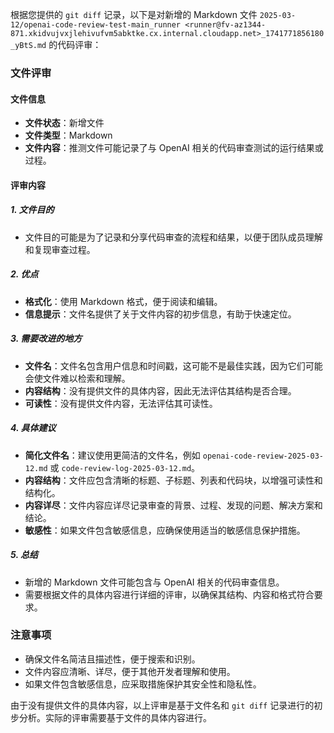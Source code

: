 根据您提供的 `git diff` 记录，以下是对新增的 Markdown 文件 `2025-03-12/openai-code-review-test-main_runner <runner@fv-az1344-871.xkidvujvxjlehivufvm5abktke.cx.internal.cloudapp.net>_1741771856180_yBtS.md` 的代码评审：

### 文件评审

#### 文件信息
- **文件状态**：新增文件
- **文件类型**：Markdown
- **文件内容**：推测文件可能记录了与 OpenAI 相关的代码审查测试的运行结果或过程。

#### 评审内容

##### 1. 文件目的
- 文件目的可能是为了记录和分享代码审查的流程和结果，以便于团队成员理解和复现审查过程。

##### 2. 优点
- **格式化**：使用 Markdown 格式，便于阅读和编辑。
- **信息提示**：文件名提供了关于文件内容的初步信息，有助于快速定位。

##### 3. 需要改进的地方
- **文件名**：文件名包含用户信息和时间戳，这可能不是最佳实践，因为它们可能会使文件难以检索和理解。
- **内容结构**：没有提供文件的具体内容，因此无法评估其结构是否合理。
- **可读性**：没有提供文件内容，无法评估其可读性。

##### 4. 具体建议
- **简化文件名**：建议使用更简洁的文件名，例如 `openai-code-review-2025-03-12.md` 或 `code-review-log-2025-03-12.md`。
- **内容结构**：文件应包含清晰的标题、子标题、列表和代码块，以增强可读性和结构化。
- **内容详尽**：文件内容应详尽记录审查的背景、过程、发现的问题、解决方案和结论。
- **敏感性**：如果文件包含敏感信息，应确保使用适当的敏感信息保护措施。

##### 5. 总结
- 新增的 Markdown 文件可能包含与 OpenAI 相关的代码审查信息。
- 需要根据文件的具体内容进行详细的评审，以确保其结构、内容和格式符合要求。

### 注意事项
- 确保文件名简洁且描述性，便于搜索和识别。
- 文件内容应清晰、详尽，便于其他开发者理解和使用。
- 如果文件包含敏感信息，应采取措施保护其安全性和隐私性。

由于没有提供文件的具体内容，以上评审是基于文件名和 `git diff` 记录进行的初步分析。实际的评审需要基于文件的具体内容进行。